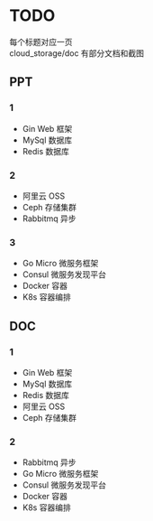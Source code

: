 # TODO
每个标题对应一页 <br>
cloud_storage/doc 有部分文档和截图

## PPT
### 1
- Gin Web 框架
- MySql 数据库
- Redis 数据库
### 2
- 阿里云 OSS
- Ceph 存储集群
- Rabbitmq 异步
### 3
- Go Micro 微服务框架
- Consul 微服务发现平台
- Docker 容器
- K8s 容器编排

## DOC
### 1
- Gin Web 框架
- MySql 数据库
- Redis 数据库
- 阿里云 OSS
- Ceph 存储集群
### 2
- Rabbitmq 异步
- Go Micro 微服务框架
- Consul 微服务发现平台
- Docker 容器
- K8s 容器编排
